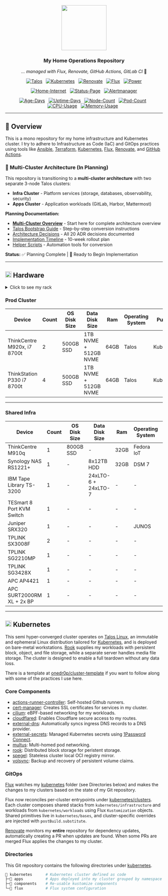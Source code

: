 <div align="center">

<img src="https://avatars.githubusercontent.com/u/11927171" align="center" width="144px" height="144px"/>

### My Home Operations Repository

_... managed with Flux, Renovate, GitHub Actions, GitLab CI_ 🤖

</div>

<div align="center">

[![Talos](https://img.shields.io/endpoint?url=https%3A%2F%2Fkromgo.monosense.io%2Fquery%3Fformat%3Dendpoint%26metric%3Dtalos_version&style=for-the-badge&logo=talos&logoColor=white&color=blue&label=%20)](https://www.talos.dev/)&nbsp;&nbsp;
[![Kubernetes](https://img.shields.io/endpoint?url=https%3A%2F%2Fkromgo.monosense.io%2Fquery%3Fformat%3Dendpoint%26metric%3Dkubernetes_version&style=for-the-badge&logo=kubernetes&logoColor=white&color=blue&label=%20)](https://www.talos.dev/)&nbsp;&nbsp;
[![Renovate](https://img.shields.io/github/actions/workflow/status/trosvald/home-ops/renovate.yaml?branch=main&label=&logo=drone&style=for-the-badge&color=blue)](https://github.com/trosvald/home-ops/actions/workflows/renovate.yaml)&nbsp;&nbsp;
[![Flux](https://img.shields.io/endpoint?url=https%3A%2F%2Fkromgo.monosense.io%2Fflux_version&style=for-the-badge&logo=flux&logoColor=white&color=blue&label=%20)](https://fluxcd.io)&nbsp;&nbsp;
[![Power](https://img.shields.io/endpoint?url=https%3A%2F%2Fkromgo.monosense.io%2Fquery%3Fformat%3Dendpoint%26metric%3Dcluster_power_usage&label=&logo=amp&style=for-the-badge&color=blue)](https://github.com/kashalls/kromgo/)



</div>

<div align="center">

[![Home-Internet](https://img.shields.io/endpoint?url=https%3A%2F%2Fhealthchecks.io%2Fb%2F2%2Fdb69df2e-c93d-4e39-b9f6-6689be941116.shields?color=brightgreeen&label=WAN&style=for-the-badge&logo=battle.net&logoColor=white)](https://status.monosense.io)&nbsp;&nbsp;
[![Status-Page](https://img.shields.io/endpoint?url=https%3A%2F%2Fhealthchecks.io%2Fb%2F2%2Fdb69df2e-c93d-4e39-b9f6-6689be941116.shields?color=brightgreeen&label=Status%20Page&style=for-the-badge&logo=statuspage&logoColor=white)](https://status.monosense.io)&nbsp;&nbsp;
[![Alertmanager](https://img.shields.io/endpoint?url=https%3A%2F%2Fhealthchecks.io%2Fb%2F2%2Fec273744-4a6a-4726-a8e8-1732e489ffc6.shields&style=for-the-badge&logo=prometheus&logoColor=white&label=Alertmanager)](https://status.monosense.io)

</div>
<div align="center">

[![Age-Days](https://img.shields.io/endpoint?url=https%3A%2F%2Fkromgo.monosense.io%2Fquery%3Fformat%3Dendpoint%26metric%3Dcluster_age_days&style=flat-square&label=Age)](https://github.com/kashalls/kromgo/)&nbsp;&nbsp;
[![Uptime-Days](https://img.shields.io/endpoint?url=https%3A%2F%2Fkromgo.monosense.io%2Fquery%3Fformat%3Dendpoint%26metric%3Dcluster_uptime_days&style=flat-square&label=Uptime)](https://github.com/kashalls/kromgo/)&nbsp;&nbsp;
[![Node-Count](https://img.shields.io/endpoint?url=https%3A%2F%2Fkromgo.monosense.io%2Fquery%3Fformat%3Dendpoint%26metric%3Dcluster_node_count&style=flat-square&label=Nodes)](https://github.com/kashalls/kromgo/)&nbsp;&nbsp;
[![Pod-Count](https://img.shields.io/endpoint?url=https%3A%2F%2Fkromgo.monosense.io%2Fquery%3Fformat%3Dendpoint%26metric%3Dcluster_pod_count&style=flat-square&label=Pods)](https://github.com/kashalls/kromgo/)&nbsp;&nbsp;
[![CPU-Usage](https://img.shields.io/endpoint?url=https%3A%2F%2Fkromgo.monosense.io%2Fquery%3Fformat%3Dendpoint%26metric%3Dcluster_cpu_usage&style=flat-square&label=CPU)](https://github.com/kashalls/kromgo/)&nbsp;&nbsp;
[![Memory-Usage](https://img.shields.io/endpoint?url=https%3A%2F%2Fkromgo.monosense.io%2Fquery%3Fformat%3Dendpoint%26metric%3Dcluster_memory_usage&style=flat-square&label=Memory)](https://github.com/kashalls/kromgo/)&nbsp;&nbsp;

</div>

---

## 📖 Overview

This is a mono repository for my home infrastructure and Kubernetes cluster. I try to adhere to Infrastructure as Code (IaC) and GitOps practices using tools like [Ansible](https://www.ansible.com/), [Terraform](https://www.terraform.io/), [Kubernetes](https://kubernetes.io/), [Flux](https://github.com/fluxcd/flux2), [Renovate](https://github.com/renovatebot/renovate), and [GitHub Actions](https://github.com/features/actions).

### 🚀 Multi-Cluster Architecture (In Planning)

This repository is transitioning to a **multi-cluster architecture** with two separate 3-node Talos clusters:
- **Infra Cluster** - Platform services (storage, databases, observability, security)
- **Apps Cluster** - Application workloads (GitLab, Harbor, Mattermost)

**Planning Documentation:**
- **[Multi-Cluster Overview](./docs/MULTI-CLUSTER-OVERVIEW.md)** - Start here for complete architecture overview
- [Talos Bootstrap Guide](./docs/talos-multi-cluster-bootstrap.md) - Step-by-step conversion instructions
- [Architecture Decisions](./docs/architecture-decision-record.md) - All 20 ADR decisions documented
- [Implementation Timeline](./docs/implementation-timeline.md) - 10-week rollout plan
- [Helper Scripts](./scripts/README.md) - Automation tools for conversion

**Status:** ✅ Planning Complete | 🔲 Ready to Begin Implementation

---

## <img src="https://fonts.gstatic.com/s/e/notoemoji/latest/2699_fe0f/512.gif" alt="⚙" width="20" height="20"> Hardware

<details>
  <summary>Click to see my rack</summary>

  <!-- <img src="https://github.com/user-attachments/assets/43bd0ca8-a1a8-49d5-9b9a-04fbdcecdd3f" align="center" alt="rack"/> -->
  ![rack](./docs/src/assets/rack.png)
</details>

### Prod Cluster
| Device                        | Count | OS Disk Size  | Data Disk Size              | Ram   | Operating System | Purpose                 |
|-------------------------------|-------|---------------|-----------------------------|-------|------------------|-------------------------|
| ThinkCentre M920x, i7 8700t             | 2     | 500GB SSD     | 1TB NVME + 512GB NVME       | 64GB  | Talos            | Kubernetes              |
| ThinkStation P330  i7 8700t           | 4     | 500GB SSD     | 1TB NVME + 512GB NVME       | 64GB  | Talos            | Kubernetes              |
---

### Shared Infra
| Device                        | Count | OS Disk Size  | Data Disk Size              | Ram   | Operating System | Purpose                 |
|-------------------------------|-------|---------------|-----------------------------|-------|------------------|-------------------------|
| ThinkCentre M910q             | 1     | 800GB SSD     | -                           | 32GB  | Fedora IoT       | Infra Services          |
| Synology NAS RS1221+          | 1     | -             | 8x12TB HDD                  | 32GB  | DSM 7            | NFS                     |
| IBM Tape Library TS-3200      | 1     | -             | 24xLTO-6 + 24xLTO-7         | -     | -                | Longterm Archive        |
| TESmart 8 Port KVM Switch     | 1     | -             | -                           | -     | -                | Network KVM             |
| Juniper SRX320                | 1     | -             | -                           | -     | JUNOS            | Router                  |
| TPLINK SX3008F                | 2     | -             | -                           | -     | -                | 10GGb ToR Switch        |
| TPLINK SG2210MP               | 1     | -             | -                           | -     | -                | PoE Switch              |
| TPLINK SG3428X                | 1     | -             | -                           | -     | -                | Aggregation Switch      |
| APC AP4421                    | 1     | -             | -                           | -     | -                | ATS/PDU                 |
| APC SURT2000RM XL + 2x BP     | 1     | -             | -                           | -     | -                | UPS                     |
---
## <img src="https://fonts.gstatic.com/s/e/notoemoji/latest/1f331/512.gif" alt="🌱" width="20" height="20"> Kubernetes

This semi hyper-converged cluster operates on [Talos Linux](https://github.com/siderolabs/talos), an immutable and ephemeral Linux distribution tailored for [Kubernetes](https://github.com/kubernetes/kubernetes), and is deployed on bare-metal workstations. [Rook](https://github.com/rook/rook) supplies my workloads with persistent block, object, and file storage, while a separate server handles media file storage. The cluster is designed to enable a full teardown without any data loss.

There is a template at [onedr0p/cluster-template](https://github.com/onedr0p/cluster-template) if you want to follow along with some of the practices I use here.

### Core Components

- [actions-runner-controller](https://github.com/actions/actions-runner-controller): Self-hosted Github runners.
- [cert-manager](https://github.com/cert-manager/cert-manager): Creates SSL certificates for services in my cluster.
- [cilium](https://github.com/cilium/cilium): eBPF-based networking for my workloads.
- [cloudflared](https://github.com/cloudflare/cloudflared): Enables Cloudflare secure access to my routes.
- [external-dns](https://github.com/kubernetes-sigs/external-dns): Automatically syncs ingress DNS records to a DNS provider.
- [external-secrets](https://github.com/external-secrets/external-secrets): Managed Kubernetes secrets using [1Password Connect](https://github.com/1Password/connect).
- [multus](https://github.com/k8snetworkplumbingwg/multus-cni): Multi-homed pod networking.
- [rook](https://github.com/rook/rook): Distributed block storage for peristent storage.
- [spegel](https://github.com/spegel-org/spegel): Stateless cluster local OCI registry mirror.
- [volsync](https://github.com/backube/volsync): Backup and recovery of persistent volume claims.

### GitOps

[Flux](https://github.com/fluxcd/flux2) watches my [kubernetes](./kubernetes) folder (see Directories below) and makes the changes to my clusters based on the state of my Git repository.

Flux now reconciles per-cluster entrypoints under [kubernetes/clusters](./kubernetes/clusters). Each cluster composes shared stacks from `kubernetes/infrastructure` and workloads from `kubernetes/workloads` using Flux `Kustomization` objects. Shared primitives live in `kubernetes/bases`, and cluster-specific overrides are injected with `postBuild.substitute`.

[Renovate](https://github.com/renovatebot/renovate) monitors my **entire** repository for dependency updates, automatically creating a PR when updates are found. When some PRs are merged Flux applies the changes to my cluster.

### Directories

This Git repository contains the following directories under [kubernetes](./kubernetes).

```sh
📁 kubernetes      # Kubernetes cluster defined as code
├─📁 apps          # Apps deployed into my cluster grouped by namespace (see below)
├─📁 components    # Re-usable kustomize components
└─📁 flux          # Flux system configuration
```
